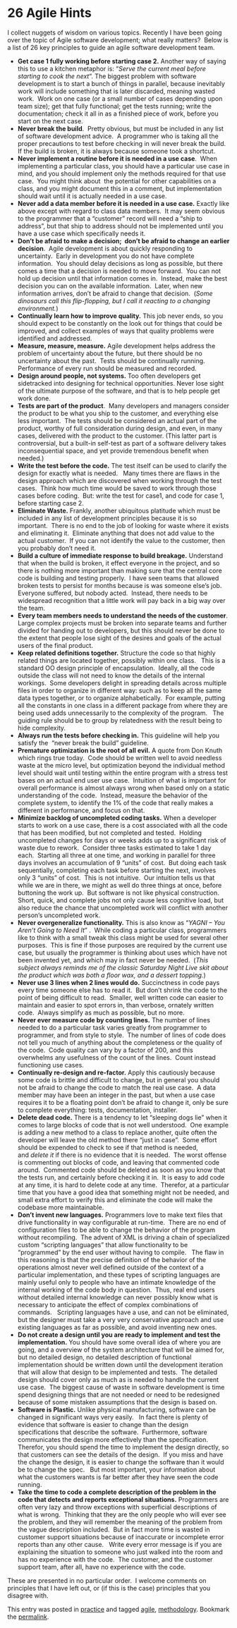 #  26 Agile Hints

I collect nuggets of wisdom on various topics. Recently I have been going over the topic of Agile software development; what really matters?  Below is a list of 26 key principles to guide an agile software development team.

*   **Get case 1 fully working before starting case 2.** Another way of saying this to use a kitchen metaphor is: “_Serve the current meal before starting to cook the next_“. The biggest problem with software development is to start a bunch of things in parallel, because inevitably work will include something that is later discarded, meaning wasted work.  Work on one case (or a small number of cases depending upon team size); get that fully functional; get the tests running; write the documentation; check it all in as a finished piece of work, before you start on the next case.
*   **Never break the build**.  Pretty obvious, but must be included in any list of software development advice.  A programmer who is taking all the proper precautions to test before checking in will never break the build.  If the build is broken, it is always because someone took a shortcut.
*   **Never implement a routine before it is needed in a use case**.  When implementing a particular class, you should have a particular use case in mind, and you should implement only the methods required for that use case.  You might think about  the potential for other capabilities on a class, and you might document this in a comment, but implementation should wait until it is actually needed in a use case.
*   **Never add a data member before it is needed in a use case.** Exactly like above except with regard to class data members.  It may seem obvious to the programmer that a “customer” record will need a “ship to address”, but that ship to address should not be implemented until you have a use case which specifically needs it.
*   **Don’t be afraid to make a decision;  don’t be afraid to change an earlier decision**.  Agile development is about quickly responding to uncertainty.  Early in development you do not have complete information.  You should delay decisions as long as possible, but there comes a time that a decision is needed to move forward.  You can not hold up decision until that information comes in.  Instead, make the best decision you can on the available information.  Later, when new information arrives, don’t be afraid to change that decision.  (_Some dinosaurs call this flip-flopping, but I call it reacting to a changing environment._)
*   **Continually learn how to improve quality.** This job never ends, so you should expect to be constantly on the look out for things that could be improved, and collect examples of ways that quality problems were identified and addressed.
*   **Measure, measure, measure.** Agile development helps address the problem of uncertainty about the future, but there should be no uncertainty about the past.  Tests should be continually running.  Performance of every run should be measured and recorded.
*   **Design around people, not systems.** Too often developers get sidetracked into designing for technical opportunities. Never lose sight of the ultimate purpose of the software, and that is to help people get work done.
*   **Tests are part of the product**.  Many developers and managers consider the product to be what you ship to the customer, and everything else less important.  The tests should be considered an actual part of the product, worthy of full consideration during design, and even, in many cases, delivered with the product to the customer. (This latter part is controversial, but a built-in self-test as part of a software delivery takes inconsequential space, and yet provide tremendous benefit when needed.)
*   **Write the test before the code.** The test itself can be used to clarify the design for exactly what is needed.   Many times there are flaws in the design approach which are discovered when working through the test cases.  Think how much time would be saved to work through those cases before coding.  But: write the test for case1, and code for case 1, before starting case 2.
*   **Eliminate Waste.** Frankly, another ubiquitous platitude which must be included in any list of development principles because it is so important.  There is no end to the job of looking for waste where it exists and eliminating it.  Eliminate anything that does not add value to the actual customer.  If you can not identify the value to the customer, then you probably don’t need it.
*   **Build a culture of immediate response to build breakage.** Understand that when the build is broken, it effect everyone in the project, and so there is nothing more important than making sure that the central core code is building and testing properly.  I have seen teams that allowed broken tests to persist for months because is was someone else’s job.  Everyone suffered, but nobody acted.  Instead, there needs to be widespread recognition that a little work will pay back in a big way over the team.
*   **Every team members needs to understand the needs of the customer**.  Large complex projects must be broken into separate teams and further divided for handing out to developers, but this should never be done to the extent that people lose sight of the desires and goals of the actual users of the final product.
*   **Keep related definitions together.** Structure the code so that highly related things are located together, possibly within one class.   This is a standard OO design principle of encapsulation.  Ideally, all the code outside the class will not need to know the details of the internal workings.  Some developers delight in spreading details across multiple files in order to organize in different way: such as to keep all the same data types together, or to organize alphabetically.  For example, putting all the constants in one class in a different package from where they are being used adds unnecessarily to the complexity of the program.   The guiding rule should be to group by relatedness with the result being to hide complexity.
*   **Always run the tests before checking in.** This guideline will help you satisfy the  “never break the build” guideline.
*   **Premature optimization is the root of all evil.** A quote from Don Knuth which rings true today.  Code should be written well to avoid needless waste at the micro level, but optimization beyond the individual method level should wait until testing within the entire program with a stress test bases on an actual end user use case.  Intuition of what is important for overall performance is almost always wrong when based only on a static understanding of the code.  Instead, measure the behavior of the complete system, to identify the 1% of the code that really makes a different in performance, and focus on that.
*   **Minimize backlog of uncompleted coding tasks.** When a developer starts to work on a use case, there is a cost associated with all the code that has been modified, but not completed and tested.  Holding uncompleted changes for days or weeks adds up to a significant risk of waste due to rework.  Consider three tasks estimated to take 1 day each.  Starting all three at one time, and working in parallel for three days involves an accumulation of 9 “units” of cost.  But doing each task sequentially, completing each task before starting the next, involves only 3 “units” of cost.  This is not intuitive.  Our intuition tells us that while we are in there, we might as well do three things at once, before buttoning the work up.  But software is not like physical construction.  Short, quick, and complete jobs not only cause less cognitive load, but also reduce the chance that uncompleted work will conflict with another person’s uncompleted work.
*   **Never overgeneralize functionality.** This is also know as “_YAGNI – You Aren’t Going to Need It_” .  While coding a particular class, programmers like to think with a small tweak this class might be used for several other purposes.  This is fine if those purposes are required by the current use case, but usually the programmer is thinking about uses which have not been invented yet, and which may in fact never be needed.  (_This subject always reminds me of the classic Saturday Night Live skit about the product which was both a floor wax, and a dessert topping._)
*   **Never use 3 lines when 2 lines would do.** Succinctness in code pays every time someone else has to read it.  But don’t shrink the code to the point of being difficult to read.  Smaller, well written code can easier to maintain and easier to spot errors in, than verbose, ornately written code.  Always simplify as much as possible, but no more.
*   **Never ever measure code by counting lines.** The number of lines needed to do a particular task varies greatly from programmer to programmer, and from style to style.  The number of lines of code does not tell you much of anything about the completeness or the quality of the code.  Code quality can vary by a factor of 200, and this overwhelms any usefulness of the count of the lines.  Count instead functioning use cases.
*   **Continually re-design and re-factor.** Apply this cautiously because some code is brittle and difficult to change, but in general you should not be afraid to change the code to match the real use case.  A data member may have been an integer in the past, but when a use case requires it to be a floating point don’t be afraid to change it, only be sure to complete everything: tests, documentation, installer.
*   **Delete dead code.** There is a tendency to let “sleeping dogs lie” when it comes to large blocks of code that is not well understood.  One example is adding a new method to a class to replace another, quite often the developer will leave the old method there “just in case”.  Some effort should be expended to check to see if that method is needed, and _delete it_ if there is no evidence that it is needed.  The worst offense is commenting out blocks of code, and leaving that commented code around.  Commented code should be deleted as soon as you know that the tests run, and certainly before checking it in.  It is easy to add code at any time, it is hard to delete code at any time.  Therefor, at a particular time that you have a good idea that something might not be needed, and small extra effort to verify this and eliminate the code will make the codebase more maintainable.
*   **Don’t invent new languages.** Programmers love to make text files that drive functionality in way configurable at run-time.  There are no end of configuration files to be able to change the behavior of the program without recompiling.  The advent of XML is driving a chain of specialized custom “scripting languages” that allow functionality to be “programmed” by the end user without having to compile.   The flaw in this reasoning is that the precise definition of the behavior of the operations almost never well defined outside of the context of a particular implementation, and these types of scripting languages are mainly useful only to people who have an intimate knowledge of the internal working of the code body in question.  Thus, real end users without detailed internal knowledge can never possibly know what is necessary to anticipate the effect of complex combinations of commands.   Scripting languages have a use, and can not be eliminated, but the designer must take a very very conservative approach and use existing languages as far as possible, and avoid inventing new ones.
*   **Do not create a design until you are ready to implement and test the implementation.** You should have some overall idea of where you are going, and a overview of the system architecture that will be aimed for, but no detailed design, no detailed description of functional implementation should be written down until the development iteration that will allow that design to be implemented and tests.  The detailed design should cover only as much as is needed to handle the current use case.  The biggest cause of waste in software development is time spend designing things that are not needed or need to be redesigned because of some mistaken assumptions that the design is based on.
*   **Software is Plastic.** Unlike physical manufacturing, software can be changed in significant ways very easily.   In fact there is plenty of evidence that software is easier to change than the design specifications that describe the software.  Furthermore, software communicates the design more effectively than the specification.  Therefor, you should spend the time to implement the design directly, so that customers can see the details of the design.  If you miss and have the change the design, it is easier to change the software than it would be to change the spec.   But most important, your information about what the customers wants is far better after they have seen the code running.
*   **Take the time to code a complete description of the problem in the code that detects and reports exceptional situations.** Programmers are often very lazy and throw exceptions with superficial descriptions of what is wrong.  Thinking that they are the only people who will ever see the problem, and they will remember the meaning of the problem from the vague description included.  But in fact more time is wasted in customer support situations because of inaccurate or incomplete error reports than any other cause.   Write every error message is if you are explaining the situation to someone who just walked into the room and has no experience with the code.  The customer, and the customer support team, after all, have no experience with the code.

These are presented in no particular order.  I welcome comments on principles that I have left out, or (if this is the case) principles that you disagree with.

This entry was posted in [practice](https://agiletribe.purplehillsbooks.com/category/practice/) and tagged [agile](https://agiletribe.purplehillsbooks.com/tag/agile/), [methodology](https://agiletribe.purplehillsbooks.com/tag/methodology/). Bookmark the [permalink](https://agiletribe.purplehillsbooks.com/2013/02/22/26-hints-for-agile-software-development/ "Permalink to 26 Hints for Agile Software Development").